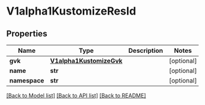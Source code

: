 # V1alpha1KustomizeResId

## Properties
Name | Type | Description | Notes
------------ | ------------- | ------------- | -------------
**gvk** | [**V1alpha1KustomizeGvk**](V1alpha1KustomizeGvk.md) |  | [optional] 
**name** | **str** |  | [optional] 
**namespace** | **str** |  | [optional] 

[[Back to Model list]](../README.md#documentation-for-models) [[Back to API list]](../README.md#documentation-for-api-endpoints) [[Back to README]](../README.md)


